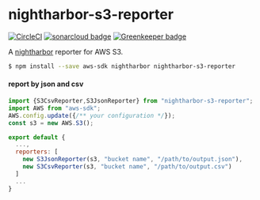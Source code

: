 # nightharbor-s3-reporter
[![CircleCI](https://circleci.com/gh/YoshiyukiKato/nightharbor-s3-reporter.svg?style=svg)](https://circleci.com/gh/YoshiyukiKato/nightharbor-s3-reporter)
[![sonarcloud badge](https://sonarcloud.io/api/project_badges/measure?project=YoshiyukiKato_nightharbor-s3-reporter&metric=alert_status)](https://sonarcloud.io/api/project_badges/measure?project=YoshiyukiKato_nightharbor-s3-reporter&metric=alert_status)
[![Greenkeeper badge](https://badges.greenkeeper.io/YoshiyukiKato/nightharbor-s3-reporter.svg)](https://greenkeeper.io/)

A [nightharbor](https://github.com/YoshiyukiKato/nightharbor) reporter for AWS S3.

```sh
$ npm install --save aws-sdk nightharbor nightharbor-s3-reporter
```

#### report by json and csv

```js
import {S3CsvReporter,S3JsonReporter} from "nightharbor-s3-reporter";
import AWS from "aws-sdk";
AWS.config.update({/** your configuration */});
const s3 = new AWS.S3();

export default {
  ...,
  reporters: [
    new S3JsonReporter(s3, "bucket name", "/path/to/output.json"),
    new S3CsvReporter(s3, "bucket name", "/path/to/output.csv")
  ]
  ...
}
```